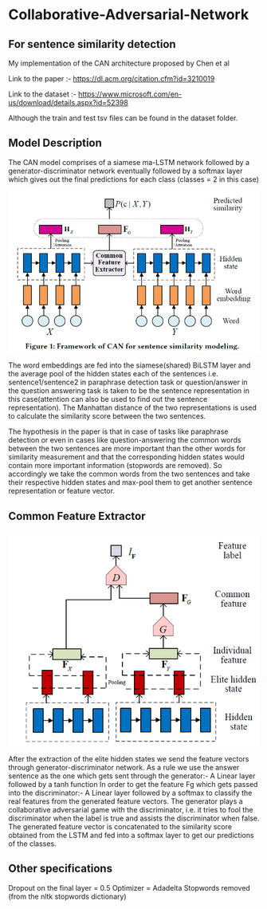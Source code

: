 # Collaborative-Adversarial-Network
## For sentence similarity detection

My implementation of the CAN architecture proposed by Chen et al

Link to the paper :- https://dl.acm.org/citation.cfm?id=3210019

Link to the dataset :- https://www.microsoft.com/en-us/download/details.aspx?id=52398

Although the train and test tsv files can be found in the dataset folder.

## Model Description

The CAN model comprises of a siamese ma-LSTM network followed by a generator-discriminator network eventually followed by a softmax layer which gives out the final predictions for each class (classes = 2 in this case)

![What is this?](img/overview.png?raw=true "Title")

The word embeddings are fed into the siamese(shared) BiLSTM layer and the average pool of the hidden states each of the sentences i.e. sentence1/sentence2 in paraphrase detection task or question/answer in the question answering task is taken to be the sentence representation in this case(attention can also be used to find out the sentence representation). The Manhattan distance of the two representations is used to calculate the similarity score between the two sentences.

The hypothesis in the paper is that in case of tasks like paraphrase detection or even in cases like question-answering the common words between the two sentences are more important than the other words for similarity measurement and that the corresponding hidden states would contain more important information (stopwords are removed). So accordingly we take the common words from the two sentences and take their respective hidden states and max-pool them to get another sentence representation or feature vector.

## Common Feature Extractor

![What is this?](img/fgen.png?raw=true "Title")

After the extraction of the elite hidden states we send the feature vectors through generator-discriminator network. As a rule we use the answer sentence as the one which gets sent through the generator:- A Linear layer followed by a tanh function 
In order to get the feature Fg which gets passed into the discriminator:- A Linear layer followed by a softmax to classify the real features from the generated feature vectors.
The generator plays a collaborative adversarial game with the discriminator, i.e. it tries to fool the discriminator when the label is true and assists the discriminator when false. The generated feature vector is concatenated to the similarity score obtained from the LSTM and fed into a softmax layer to get our predictions of the classes.


## Other specifications

Dropout on the final layer = 0.5
Optimizer = Adadelta
Stopwords removed (from the nltk stopwords dictionary)

